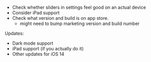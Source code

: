 - Check whether sliders in settings feel good on an actual device
- Consider iPad support
- Check what version and build is on app store.
  - might need to bump marketing version and build number

Updates:
- Dark mode support
- iPad support (if you actually do it)
- Other updates for iOS 14  

